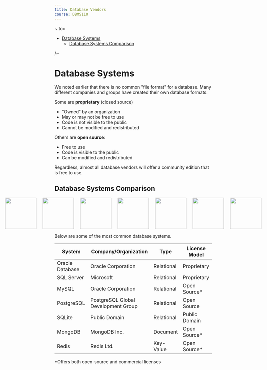 ```yaml
---
title: Database Vendors
course: DBMS110
---
```


~.toc

- [Database Systems](#database-systems)
  - [Database Systems Comparison](#database-systems-comparison)

/~

# Database Systems

We noted earlier that there is no common "file format" for a database. Many different companies and groups have created their own database formats.

Some are **proprietary** (closed source)

- "Owned" by an organization
- May or may not be free to use
- Code is not visible to the public
- Cannot be modified and redistributed

Others are **open source**:

- Free to use
- Code is visible to the public
- Can be modified and redistributed

Regardless, almost all database vendors will offer a community edition that is free to use.

## Database Systems Comparison

<div style="display: flex; flex-direction: row; gap: 20px; justify-content: center;">

<img src="https://cdn.iconscout.com/icon/free/png-256/free-oracle-icon-svg-png-download-226044.png" style="width:100px;height:auto;">

<img src="https://encrypted-tbn0.gstatic.com/images?q=tbn:ANd9GcRpYBbpX-K6Z5fMZ2LqhkQ9hHvFcleFbbe3rMMQ70Q7pjBz4AlQtOAGWQrYi6IXNC_Z7b0" style="width:100px;height:auto;">

<img src="https://d2m06gn7cjwia2.cloudfront.net/mysql.png" style="width:100px;height:auto;">

<img src="https://encrypted-tbn0.gstatic.com/images?q=tbn:ANd9GcQKjswtjSoQfpK5IsPv2wuRf5t_gLyyri8zSHgxNJSvJewwc8f596jiHVB-ZZq9taRLdVU" style="width:100px;height:auto;">

<img src="https://logospng.org/download/sqlite/sqlite-256.png" style="width:100px;height:auto;">

<img src="https://miro.medium.com/v2/1*XR69xeq43LgKB0T_LjZqwQ.png" style="width:100px;height:auto;">

<img src="https://nakatech.com/wp-content/uploads/2021/11/redis-256x256-1175053.png" style="width:100px;height:auto;">

</div>

Below are some of the most common database systems.

| System          | Company/Organization                | Type       | License Model |
| --------------- | ----------------------------------- | ---------- | ------------- |
| Oracle Database | Oracle Corporation                  | Relational | Proprietary   |
| SQL Server      | Microsoft                           | Relational | Proprietary   |
| MySQL           | Oracle Corporation                  | Relational | Open Source\* |
| PostgreSQL      | PostgreSQL Global Development Group | Relational | Open Source   |
| SQLite          | Public Domain                       | Relational | Public Domain |
| MongoDB         | MongoDB Inc.                        | Document   | Open Source\* |
| Redis           | Redis Ltd.                          | Key-Value  | Open Source\* |

\*Offers both open-source and commercial licenses
